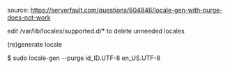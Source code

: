 source: https://serverfault.com/questions/604846/locale-gen-with-purge-does-not-work

edit /var/lib/locales/supported.d/* to delete unneeded locales

(re)generate locale

$ sudo locale-gen --purge id_ID.UTF-8 en_US.UTF-8
